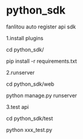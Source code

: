 # python_sdk
fanlitou auto register api sdk

1.install plugins

cd python_sdk/

pip install -r requirements.txt

2.runserver

cd python_sdk/web

python manage.py runserver

3.test api

cd python_sdk/test

python xxx_test.py